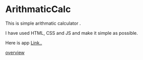 # ArithmaticCalc
This is simple arithmatic calculator . 

I have used HTML, CSS and JS and make it simple as possible.

Here is app [Link..](https://mkisheregit.github.io/ArithmaticCalc/)

[overview](https://user-images.githubusercontent.com/73874101/116009365-d233ff80-a636-11eb-8763-5e1c2fd378a5.mp4)
